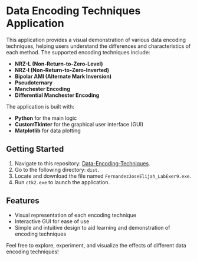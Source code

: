 # Data Encoding Techniques Application

This application provides a visual demonstration of various data encoding techniques, helping users understand the differences and characteristics of each method. The supported encoding techniques include:

- **NRZ-L (Non-Return-to-Zero-Level)**
- **NRZ-I (Non-Return-to-Zero-Inverted)**
- **Bipolar AMI (Alternate Mark Inversion)**
- **Pseudoternary**
- **Manchester Encoding**
- **Differential Manchester Encoding**

The application is built with:
- **Python** for the main logic
- **CustomTkinter** for the graphical user interface (GUI)
- **Matplotlib** for data plotting

## Getting Started

1. Navigate to this repository: [Data-Encoding-Techniques](https://github.com/ElijahFernandez/Data-Encoding-Techniques/tree/main).
2. Go to the following directory: `dist`.
3. Locate and download the file named `FernandezJoseElijah_LabExer9.exe`.
4. Run `ctk2.exe` to launch the application.

## Features

- Visual representation of each encoding technique
- Interactive GUI for ease of use
- Simple and intuitive design to aid learning and demonstration of encoding techniques

Feel free to explore, experiment, and visualize the effects of different data encoding techniques!

